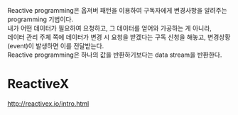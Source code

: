 Reactive programming은 옵저버 패턴을 이용하여 구독자에게 변경사항을 알려주는 programming 기법이다.  
내가 어떤 데이터가 필요하여 요청하고, 그 데이터를 얻어와 가공하는 게 아니라,  
데이터 관리 주체 쪽에 데이터가 변경 시 요청을 받겠다는 구독 신청을 해놓고, 변경상황(event)이 발생하면 이를 전달받는다.  
Reactive programming은 하나의 값을 반환하기보다는 data stream을 반환한다.

# ReactiveX
http://reactivex.io/intro.html
